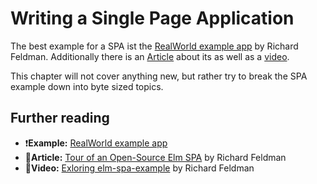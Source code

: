 # Writing a Single Page Application

The best example for a SPA ist the [RealWorld example app](https://github.com/rtfeldman/elm-spa-example) by Richard Feldman. Additionally there is an [Article](https://dev.to/rtfeldman/tour-of-an-open-source-elm-spa) about its as well as a [video](https://www.youtube.com/watch?v=RN2_NchjrJQ).

This chapter will not cover anything new, but rather try to break the SPA example down into byte sized topics.

## Further reading

* ❗**Example:** [RealWorld example app](https://github.com/rtfeldman/elm-spa-example)
* 📄**Article:** [Tour of an Open-Source Elm SPA](https://dev.to/rtfeldman/tour-of-an-open-source-elm-spa) by Richard Feldman
* 🎥**Video:** [Exloring elm-spa-example](https://www.youtube.com/watch?v=RN2_NchjrJQ) by Richard Feldman



